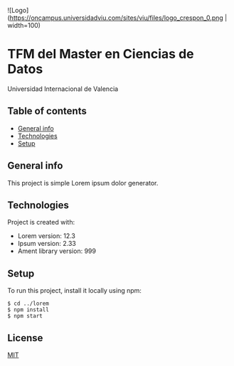 ![Logo](https://oncampus.universidadviu.com/sites/viu/files/logo_crespon_0.png | width=100)
#   **TFM del Master en Ciencias de Datos**
Universidad Internacional de Valencia 

<!--
<img src="https://oncampus.universidadviu.com/sites/viu/files/logo_crespon_0.png" />
-->


## Table of contents
* [General info](#general-info)
* [Technologies](#technologies)
* [Setup](#setup)

## General info
This project is simple Lorem ipsum dolor generator.
	
## Technologies
Project is created with:
* Lorem version: 12.3
* Ipsum version: 2.33
* Ament library version: 999
	
## Setup
To run this project, install it locally using npm:

```
$ cd ../lorem
$ npm install
$ npm start
```

## License

[MIT](https://choosealicense.com/licenses/mit/)
